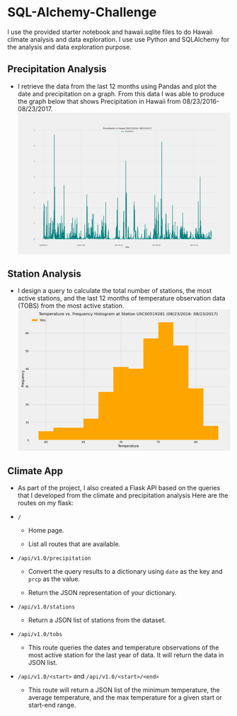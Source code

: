 # SQL-Alchemy-Challenge

I use the provided starter notebook and hawaii.sqlite files to do Hawaii climate analysis and data exploration. I use use Python and SQLAlchemy for the analysis and data exploration purpose. 

## Precipitation Analysis
- I retrieve the data from the last 12 months using Pandas and plot the date and precipitation on a graph. From this data I was able to produce the graph below that shows Precipitation in Hawaii from 08/23/2016- 08/23/2017.
![precipitation](Images/precipitation.png)

## Station Analysis
- I design a query to calculate the total number of stations, the most active stations, and the last 12 months of temperature observation data (TOBS) from the most active station.
![station-histogram](Images/temperature_vs_frequency.png)


## Climate App
- As part of the project, I also created a Flask API based on the queries that I developed from the climate and precipitation analysis
Here are the routes on my flask: 

* `/`

  * Home page.

  * List all routes that are available.

* `/api/v1.0/precipitation`

  * Convert the query results to a dictionary using `date` as the key and `prcp` as the value.

  * Return the JSON representation of your dictionary.

* `/api/v1.0/stations`

  * Return a JSON list of stations from the dataset.

* `/api/v1.0/tobs`
  * This route queries the dates and temperature observations of the most active station for the last year of data. It will return the data in JSON list.


* `/api/v1.0/<start>` and `/api/v1.0/<start>/<end>`

  * This route will return a JSON list of the minimum temperature, the average temperature, and the max temperature for a given start or start-end range.


